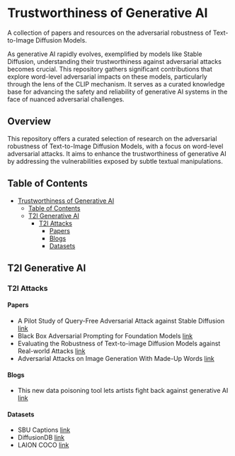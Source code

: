 # Trustworthiness of Generative AI<span id="head"/>

A collection of papers and resources on the adversarial robustness of Text-to-Image Diffusion Models.

As generative AI rapidly evolves, exemplified by models like Stable Diffusion, understanding their trustworthiness against adversarial attacks becomes crucial. This repository gathers significant contributions that explore word-level adversarial impacts on these models, particularly through the lens of the CLIP mechanism. It serves as a curated knowledge base for advancing the safety and reliability of generative AI systems in the face of nuanced adversarial challenges.

## Overview

This repository offers a curated selection of research on the adversarial robustness of Text-to-Image Diffusion Models, with a focus on word-level adversarial attacks. It aims to enhance the trustworthiness of generative AI by addressing the vulnerabilities exposed by subtle textual manipulations.

## Table of Contents<span id="table-of-contents"/>
* [Trustworthiness of Generative AI](#head)
   * [Table of Contents](#table-of-contents)
   * [T2I Generative AI](#t2i-generative)
     * [T2I Attacks](#t2i-generative-attacks)
       * [Papers](#t2i-generative-attacks-papers)
       * [Blogs](#t2i-generative-attacks-blogs)
       * [Datasets](#t2i-generative-attacks-datasets)

## T2I Generative AI<span id="t2i-generative"/>
### T2I Attacks<span id="t2i-generative-attacks"/>
#### Papers <span id="t2i-generative-attacks-papers"/>
* A Pilot Study of Query-Free Adversarial Attack against Stable Diffusion [link](https://arxiv.org/abs/2303.16378)
* Black Box Adversarial Prompting for Foundation Models [link](https://arxiv.org/abs/2302.04237)
* Evaluating the Robustness of Text-to-image Diffusion Models against Real-world Attacks [link](https://arxiv.org/abs/2306.13103)
* Adversarial Attacks on Image Generation With Made-Up Words [link](https://arxiv.org/abs/2208.04135)
#### Blogs <span id="t2i-generative-attacks-blogs"/>
* This new data poisoning tool lets artists fight back against generative AI [link](https://www.technologyreview.com/2023/10/23/1082189/data-poisoning-artists-fight-generative-ai/amp/)
#### Datasets <span id="t2i-generative-attacks-datasets"/>
* SBU Captions [link](https://huggingface.co/datasets/sbu_captions)
* DiffusionDB [link](https://huggingface.co/datasets/poloclub/diffusiondb)
* LAION COCO [link](https://huggingface.co/datasets/laion/laion-coco)
